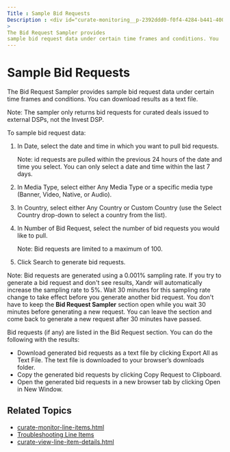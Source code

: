 ```yaml
---
Title : Sample Bid Requests
Description : <div id="curate-monitoring__p-2392ddd0-f0f4-4284-b441-40038f1f8c34"
>
The Bid Request Sampler provides
sample bid request data under certain time frames and conditions. You
---
```



# Sample Bid Requests



<div id="curate-monitoring__p-2392ddd0-f0f4-4284-b441-40038f1f8c34"
>

The Bid Request Sampler provides
sample bid request data under certain time frames and conditions. You
can download results as a text file.



Note: The sampler only returns bid
requests for curated deals issued to external DSPs, not the Invest DSP.





To sample bid request data:

1.  In Date, select the date and
    time in which you want to pull bid requests.
    

    Note: id requests are pulled within
    the previous 24 hours of the date and time you select. You can only
    select a date and time within the last 7 days.

    
2.  In Media Type, select either
    Any Media Type or a specific media
    type (Banner,
    Video,
    Native, or
    Audio).
3.  In Country, select either
    Any Country or
    Custom Country (use the
    Select Country drop-down to select
    a country from the list).
4.  In Number of Bid Request,
    select the number of bid requests you would like to pull.
    

    Note: Bid requests are limited to a
    maximum of 100.

    
5.  Click Search to generate bid
    requests.

Note: Bid requests are generated using a 0.001% sampling rate. If you
try to generate a bid request and don't see results, Xandr will
automatically increase the sampling rate to 5%. Wait 30 minutes for this
sampling rate change to take effect before you generate another bid
request. You don't have to keep the **Bid Request Sampler** section open
while you wait 30 minutes before generating a new request. You can leave
the section and come back to generate a new request after 30 minutes
have passed.

<div id="curate-monitoring__p-0c160cd3-baed-4aa2-9700-12f744d1e8ed"
>

Bid requests (if any) are listed in the
Bid Request section. You can do
the following with the results:

- Download generated bid requests as a text file by clicking
  Export All as Text File. The text
  file is downloaded to your browser’s downloads folder.
- Copy the generated bid requests by clicking
  Copy Request to Clipboard.
- Open the generated bid requests in a new browser tab by clicking
  Open in New Window.





## Related Topics



- <a href="curate-monitor-line-items.html"
  class="xref">curate-monitor-line-items.html</a>
- <a href="curate-troubleshooting-line-items.html"
  class="xref">Troubleshooting Line Items</a>
- <a href="curate-view-line-item-details.html"
  class="xref">curate-view-line-item-details.html</a>








